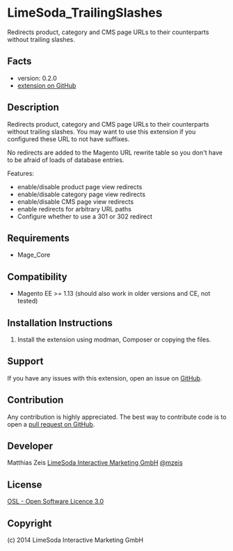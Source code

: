 LimeSoda_TrailingSlashes
=====================
Redirects product, category and CMS page URLs to their counterparts without trailing slashes.

Facts
-----
- version: 0.2.0
- [extension on GitHub](https://github.com/LimeSoda/LimeSoda_TrailingSlashes)

Description
-----------
Redirects product, category and CMS page URLs to their counterparts without trailing slashes. You may want to use this extension if you configured these URL to not have suffixes.

No redirects are added to the Magento URL rewrite table so you don't have to be afraid of loads of database entries.

Features:
* enable/disable product page view redirects
* enable/disable category page view redirects
* enable/disable CMS page view redirects
* enable redirects for arbitrary URL paths
* Configure whether to use a 301 or 302 redirect

Requirements
------------
- Mage_Core

Compatibility
-------------
- Magento EE >= 1.13 (should also work in older versions and CE, not tested)

Installation Instructions
-------------------------
1. Install the extension using modman, Composer or copying the files.

Support
-------
If you have any issues with this extension, open an issue on [GitHub](https://github.com/LimeSoda/LimeSoda_TrailingSlashes/issues).

Contribution
------------
Any contribution is highly appreciated. The best way to contribute code is to open a [pull request on GitHub](https://help.github.com/articles/using-pull-requests).

Developer
---------
Matthias Zeis
[LimeSoda Interactive Marketing GmbH](http://www.limesoda.com/)
[@mzeis](https://twitter.com/mzeis)

License
-------
[OSL - Open Software Licence 3.0](http://opensource.org/licenses/osl-3.0.php)

Copyright
---------
(c) 2014 LimeSoda Interactive Marketing GmbH
